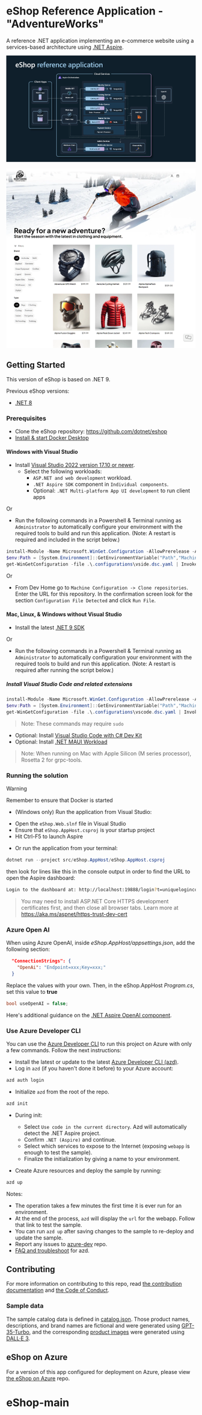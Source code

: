 # eShop Reference Application - "AdventureWorks"

A reference .NET application implementing an e-commerce website using a services-based architecture using [.NET Aspire](https://learn.microsoft.com/dotnet/aspire/).

![eShop Reference Application architecture diagram](img/eshop_architecture.png)

![eShop homepage screenshot](img/eshop_homepage.png)

## Getting Started

This version of eShop is based on .NET 9. 

Previous eShop versions:
* [.NET 8](https://github.com/dotnet/eShop/tree/release/8.0)

### Prerequisites

- Clone the eShop repository: https://github.com/dotnet/eshop
- [Install & start Docker Desktop](https://docs.docker.com/engine/install/)

#### Windows with Visual Studio
- Install [Visual Studio 2022 version 17.10 or newer](https://visualstudio.microsoft.com/vs/).
  - Select the following workloads:
    - `ASP.NET and web development` workload.
    - `.NET Aspire SDK` component in `Individual components`.
    - Optional: `.NET Multi-platform App UI development` to run client apps

Or

- Run the following commands in a Powershell & Terminal running as `Administrator` to automatically configure your environment with the required tools to build and run this application. (Note: A restart is required and included in the script below.)

```powershell
install-Module -Name Microsoft.WinGet.Configuration -AllowPrerelease -AcceptLicense -Force
$env:Path = [System.Environment]::GetEnvironmentVariable("Path","Machine") + ";" + [System.Environment]::GetEnvironmentVariable("Path","User")
get-WinGetConfiguration -file .\.configurations\vside.dsc.yaml | Invoke-WinGetConfiguration -AcceptConfigurationAgreements
```

Or

- From Dev Home go to `Machine Configuration -> Clone repositories`. Enter the URL for this repository. In the confirmation screen look for the section `Configuration File Detected` and click `Run File`.

#### Mac, Linux, & Windows without Visual Studio
- Install the latest [.NET 9 SDK](https://dot.net/download?cid=eshop)

Or

- Run the following commands in a Powershell & Terminal running as `Administrator` to automatically configuration your environment with the required tools to build and run this application. (Note: A restart is required after running the script below.)

##### Install Visual Studio Code and related extensions
```powershell
install-Module -Name Microsoft.WinGet.Configuration -AllowPrerelease -AcceptLicense  -Force
$env:Path = [System.Environment]::GetEnvironmentVariable("Path","Machine") + ";" + [System.Environment]::GetEnvironmentVariable("Path","User")
get-WinGetConfiguration -file .\.configurations\vscode.dsc.yaml | Invoke-WinGetConfiguration -AcceptConfigurationAgreements
```

> Note: These commands may require `sudo`

- Optional: Install [Visual Studio Code with C# Dev Kit](https://code.visualstudio.com/docs/csharp/get-started)
- Optional: Install [.NET MAUI Workload](https://learn.microsoft.com/dotnet/maui/get-started/installation?tabs=visual-studio-code)

> Note: When running on Mac with Apple Silicon (M series processor), Rosetta 2 for grpc-tools. 

### Running the solution

> [!WARNING]
> Remember to ensure that Docker is started

* (Windows only) Run the application from Visual Studio:
 - Open the `eShop.Web.slnf` file in Visual Studio
 - Ensure that `eShop.AppHost.csproj` is your startup project
 - Hit Ctrl-F5 to launch Aspire

* Or run the application from your terminal:
```powershell
dotnet run --project src/eShop.AppHost/eShop.AppHost.csproj
```
then look for lines like this in the console output in order to find the URL to open the Aspire dashboard:
```sh
Login to the dashboard at: http://localhost:19888/login?t=uniquelogincodeforyou
```

> You may need to install ASP.NET Core HTTPS development certificates first, and then close all browser tabs. Learn more at https://aka.ms/aspnet/https-trust-dev-cert

### Azure Open AI

When using Azure OpenAI, inside *eShop.AppHost/appsettings.json*, add the following section:

```json
  "ConnectionStrings": {
    "OpenAi": "Endpoint=xxx;Key=xxx;"
  }
```

Replace the values with your own. Then, in the eShop.AppHost *Program.cs*, set this value to **true**

```csharp
bool useOpenAI = false;
```

Here's additional guidance on the [.NET Aspire OpenAI component](https://learn.microsoft.com/dotnet/aspire/azureai/azureai-openai-component?tabs=dotnet-cli). 

### Use Azure Developer CLI

You can use the [Azure Developer CLI](https://aka.ms/azd) to run this project on Azure with only a few commands. Follow the next instructions:

- Install the latest or update to the latest [Azure Developer CLI (azd)](https://aka.ms/azure-dev/install).
- Log in `azd` (if you haven't done it before) to your Azure account:
```sh
azd auth login
```
- Initialize `azd` from the root of the repo.
```sh
azd init
```
- During init:
  - Select `Use code in the current directory`. Azd will automatically detect the .NET Aspire project.
  - Confirm `.NET (Aspire)` and continue.
  - Select which services to expose to the Internet (exposing `webapp` is enough to test the sample).
  - Finalize the initialization by giving a name to your environment.

- Create Azure resources and deploy the sample by running:
```sh
azd up
```
Notes:
  - The operation takes a few minutes the first time it is ever run for an environment.
  - At the end of the process, `azd` will display the `url` for the webapp. Follow that link to test the sample.
  - You can run `azd up` after saving changes to the sample to re-deploy and update the sample.
  - Report any issues to [azure-dev](https://github.com/Azure/azure-dev/issues) repo.
  - [FAQ and troubleshoot](https://learn.microsoft.com/azure/developer/azure-developer-cli/troubleshoot?tabs=Browser) for azd.

## Contributing

For more information on contributing to this repo, read [the contribution documentation](./CONTRIBUTING.md) and [the Code of Conduct](CODE-OF-CONDUCT.md).

### Sample data

The sample catalog data is defined in [catalog.json](https://github.com/dotnet/eShop/blob/main/src/Catalog.API/Setup/catalog.json). Those product names, descriptions, and brand names are fictional and were generated using [GPT-35-Turbo](https://learn.microsoft.com/en-us/azure/ai-services/openai/how-to/chatgpt), and the corresponding [product images](https://github.com/dotnet/eShop/tree/main/src/Catalog.API/Pics) were generated using [DALL·E 3](https://openai.com/dall-e-3).

## eShop on Azure

For a version of this app configured for deployment on Azure, please view [the eShop on Azure](https://github.com/Azure-Samples/eShopOnAzure) repo.
# eShop-main
